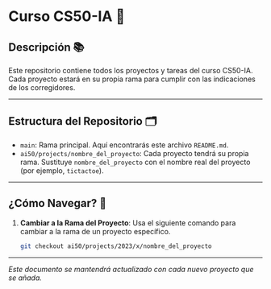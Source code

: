 # Curso CS50-IA 🤖

## Descripción 📚

Este repositorio contiene todos los proyectos y tareas del curso CS50-IA. Cada proyecto estará en su propia rama para cumplir con las indicaciones de los corregidores.

---

## Estructura del Repositorio 🗂️

- `main`: Rama principal. Aquí encontrarás este archivo `README.md`.
- `ai50/projects/nombre_del_proyecto`: Cada proyecto tendrá su propia rama. Sustituye `nombre_del_proyecto` con el nombre real del proyecto (por ejemplo, `tictactoe`).

---

## ¿Cómo Navegar? 🧭

1. **Cambiar a la Rama del Proyecto**: Usa el siguiente comando para cambiar a la rama de un proyecto específico.
    ```bash
    git checkout ai50/projects/2023/x/nombre_del_proyecto
    ```

---

_Este documento se mantendrá actualizado con cada nuevo proyecto que se añada._


